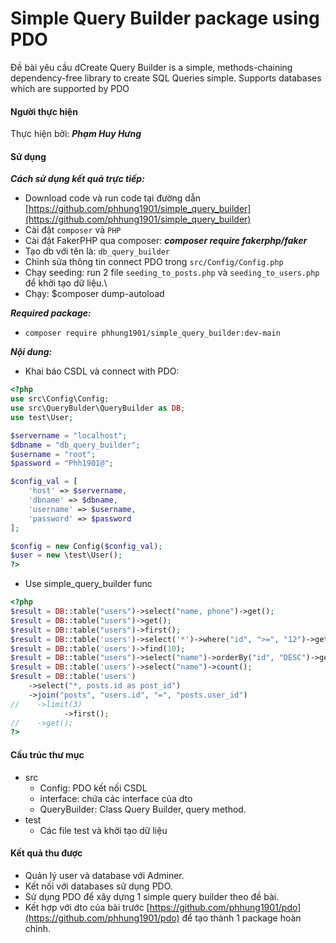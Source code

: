 # Simple Query Builder package using PDO

Đề bài yêu cầu dCreate Query Builder is a simple, methods-chaining dependency-free library to create SQL Queries simple. Supports databases which are supported by PDO

#### Người thực hiện
Thực hiện bởi: ***Phạm Huy Hưng***

#### Sử dụng
***Cách sử dụng kết quả trực tiếp:***
- Download code và run code tại đường dẫn [https://github.com/phhung1901/simple_query_builder](https://github.com/phhung1901/simple_query_builder)
- Cài đặt `composer` và `PHP`
- Cài đặt FakerPHP qua composer: ***composer require fakerphp/faker***
- Tạo db với tên là: `db_query_builder`
- Chỉnh sửa thông tin connect PDO trong `src/Config/Config.php`
- Chạy seeding: run 2 file `seeding_to_posts.php` và  `seeding_to_users.php` để khởi tạo dữ liệu.\
- Chạy: $composer dump-autoload

***Required package:***
- `composer require phhung1901/simple_query_builder:dev-main`

***Nội dung:***
- Khai báo CSDL và connect with PDO: 
```php
<?php
use src\Config\Config;
use src\QueryBulder\QueryBuilder as DB;
use test\User;

$servername = "localhost";
$dbname = "db_query_builder";
$username = "root";
$password = "Phh1901@";

$config_val = [
    'host' => $servername,
    'dbname' => $dbname,
    'username' => $username,
    'password' => $password
];

$config = new Config($config_val);
$user = new \test\User();
?>
```

- Use simple_query_builder func 

```php
<?php
$result = DB::table("users")->select("name, phone")->get();
$result = DB::table("users")->get();
$result = DB::table("users")->first();
$result = DB::table('users')->select('*')->where("id", ">=", "12")->get();
$result = DB::table('users')->find(10);
$result = DB::table("users")->select("name")->orderBy("id", "DESC")->get();
$result = DB::table('users')->select("name")->count();
$result = DB::table('users')
    ->select("*, posts.id as post_id")
    ->join("posts", "users.id", "=", "posts.user_id")
//    ->limit(3)
            ->first();
//    ->get();
?>
```

#### Cấu trúc thư mục
- src
  - Config: PDO kết nối CSDL
  - interface: chứa các interface của dto
  - QueryBuilder: Class Query Builder, query method.
- test
  - Các file test và khởi tạo dữ liệu

#### Kết quả thu được
- Quản lý user và database với Adminer.
- Kết nối với databases sử dụng PDO.
- Sử dụng PDO để xây dựng 1 simple query builder theo đề bài. 
- Kết hợp với dto của bài trước [https://github.com/phhung1901/pdo](https://github.com/phhung1901/pdo) để tạo thành 1 package hoàn chỉnh.
